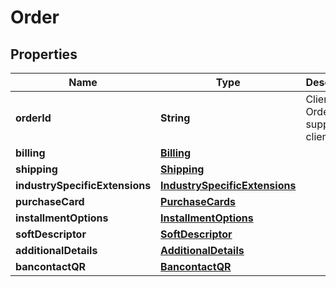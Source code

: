 
# Order

## Properties
Name | Type | Description | Notes
------------ | ------------- | ------------- | -------------
**orderId** | **String** | Client Order ID if supplied by client. |  [optional]
**billing** | [**Billing**](Billing.md) |  |  [optional]
**shipping** | [**Shipping**](Shipping.md) |  |  [optional]
**industrySpecificExtensions** | [**IndustrySpecificExtensions**](IndustrySpecificExtensions.md) |  |  [optional]
**purchaseCard** | [**PurchaseCards**](PurchaseCards.md) |  |  [optional]
**installmentOptions** | [**InstallmentOptions**](InstallmentOptions.md) |  |  [optional]
**softDescriptor** | [**SoftDescriptor**](SoftDescriptor.md) |  |  [optional]
**additionalDetails** | [**AdditionalDetails**](AdditionalDetails.md) |  |  [optional]
**bancontactQR** | [**BancontactQR**](BancontactQR.md) |  |  [optional]



